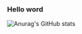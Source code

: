 ### Hello word

![Anurag's GitHub stats](https://github-readme-stats.vercel.app/api?username=owen0924-owen&show_icons=true&theme=tokyonight)

